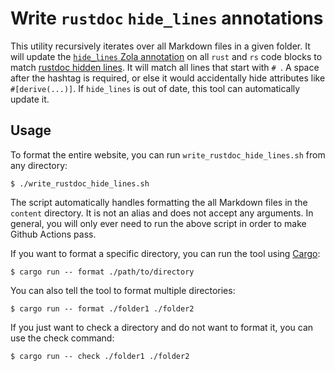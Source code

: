 # Write `rustdoc` `hide_lines` annotations

This utility recursively iterates over all Markdown files in a given folder. It will update the [`hide_lines` Zola annotation] on all `rust` and `rs` code blocks to match [rustdoc hidden lines]. It will match all lines that start with `# `. A space after the hashtag is required, or else it would accidentally hide attributes like `#[derive(...)]`. If `hide_lines` is out of date, this tool can automatically update it.

[`hide_lines` Zola annotation]: https://www.getzola.org/documentation/content/syntax-highlighting/#annotations
[rustdoc hidden lines]: https://doc.rust-lang.org/rustdoc/write-documentation/documentation-tests.html#hiding-portions-of-the-example

## Usage

To format the entire website, you can run `write_rustdoc_hide_lines.sh` from any directory:

```shell
$ ./write_rustdoc_hide_lines.sh
```

The script automatically handles formatting the all Markdown files in the `content` directory. It is not an alias and does not accept any arguments. In general, you will only ever need to run the above script in order to make Github Actions pass.

If you want to format a specific directory, you can run the tool using [Cargo]:

[Cargo]: https://doc.rust-lang.org/cargo/index.html

```shell
$ cargo run -- format ./path/to/directory
```

You can also tell the tool to format multiple directories:

```shell
$ cargo run -- format ./folder1 ./folder2
```

If you just want to check a directory and do not want to format it, you can use the check command:

```shell
$ cargo run -- check ./folder1 ./folder2
```
